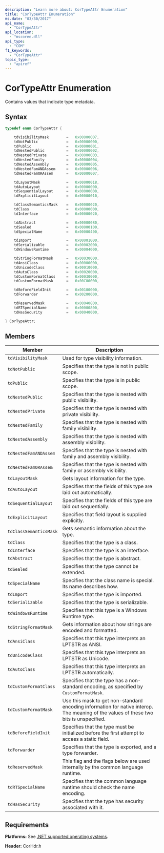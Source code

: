 ```yaml
---
description: "Learn more about: CorTypeAttr Enumeration"
title: "CorTypeAttr Enumeration"
ms.date: "03/30/2017"
api_name:
  - "CorTypeAttr"
api_location:
  - "mscoree.dll"
api_type:
  - "COM"
f1_keywords:
  - "CorTypeAttr"
topic_type:
  - "apiref"
---
```

# CorTypeAttr Enumeration

Contains values that indicate type metadata.

## Syntax

```cpp
typedef enum CorTypeAttr {

    tdVisibilityMask        =   0x00000007,
    tdNotPublic             =   0x00000000,
    tdPublic                =   0x00000001,
    tdNestedPublic          =   0x00000002,
    tdNestedPrivate         =   0x00000003,
    tdNestedFamily          =   0x00000004,
    tdNestedAssembly        =   0x00000005,
    tdNestedFamANDAssem     =   0x00000006,
    tdNestedFamORAssem      =   0x00000007,

    tdLayoutMask            =   0x00000018,
    tdAutoLayout            =   0x00000000,
    tdSequentialLayout      =   0x00000008,
    tdExplicitLayout        =   0x00000010,

    tdClassSemanticsMask    =   0x00000020,
    tdClass                 =   0x00000000,
    tdInterface             =   0x00000020,

    tdAbstract              =   0x00000080,
    tdSealed                =   0x00000100,
    tdSpecialName           =   0x00000400,

    tdImport                =   0x00001000,
    tdSerializable          =   0x00002000,
    tdWindowsRuntime        =   0x00004000,

    tdStringFormatMask      =   0x00030000,
    tdAnsiClass             =   0x00000000,
    tdUnicodeClass          =   0x00010000,
    tdAutoClass             =   0x00020000,
    tdCustomFormatClass     =   0x00030000,
    tdCustomFormatMask      =   0x00C00000,

    tdBeforeFieldInit       =   0x00100000,
    tdForwarder             =   0x00200000,

    tdReservedMask          =   0x00040800,
    tdRTSpecialName         =   0x00000800,
    tdHasSecurity           =   0x00040000,

} CorTypeAttr;
```

## Members

|Member|Description|
|------------|-----------------|
|`tdVisibilityMask`|Used for type visibility information.|
|`tdNotPublic`|Specifies that the type is not in public scope.|
|`tdPublic`|Specifies that the type is in public scope.|
|`tdNestedPublic`|Specifies that the type is nested with public visibility.|
|`tdNestedPrivate`|Specifies that the type is nested with private visibility.|
|`tdNestedFamily`|Specifies that the type is nested with family visibility.|
|`tdNestedAssembly`|Specifies that the type is nested with assembly visibility.|
|`tdNestedFamANDAssem`|Specifies that the type is nested with family and assembly visibility.|
|`tdNestedFamORAssem`|Specifies that the type is nested with family or assembly visibility.|
|`tdLayoutMask`|Gets layout information for the type.|
|`tdAutoLayout`|Specifies that the fields of this type are laid out automatically.|
|`tdSequentialLayout`|Specifies that the fields of this type are laid out sequentially.|
|`tdExplicitLayout`|Specifies that field layout is supplied explicitly.|
|`tdClassSemanticsMask`|Gets semantic information about the type.|
|`tdClass`|Specifies that the type is a class.|
|`tdInterface`|Specifies that the type is an interface.|
|`tdAbstract`|Specifies that the type is abstract.|
|`tdSealed`|Specifies that the type cannot be extended.|
|`tdSpecialName`|Specifies that the class name is special. Its name describes how.|
|`tdImport`|Specifies that the type is imported.|
|`tdSerializable`|Specifies that the type is serializable.|
|`tdWindowsRuntime`|Specifies that this type is a Windows Runtime type.|
|`tdStringFormatMask`|Gets information about how strings are encoded and formatted.|
|`tdAnsiClass`|Specifies that this type interprets an LPTSTR as ANSI.|
|`tdUnicodeClass`|Specifies that this type interprets an LPTSTR as Unicode.|
|`tdAutoClass`|Specifies that this type interprets an LPTSTR automatically.|
|`tdCustomFormatClass`|Specifies that the type has a non-standard encoding, as specified by `CustomFormatMask`.|
|`tdCustomFormatMask`|Use this mask to get non-standard encoding information for native interop. The meaning of the values of these two bits is unspecified.|
|`tdBeforeFieldInit`|Specifies that the type must be initialized before the first attempt to access a static field.|
|`tdForwarder`|Specifies that the type is exported, and a type forwarder.|
|`tdReservedMask`|This flag and the flags below are used internally by the common language runtime.|
|`tdRTSpecialName`|Specifies that the common language runtime should check the name encoding.|
|`tdHasSecurity`|Specifies that the type has security associated with it.|

## Requirements

 **Platforms:** See [.NET supported operating systems](https://github.com/dotnet/core/blob/main/os-lifecycle-policy.md).

 **Header:** CorHdr.h
